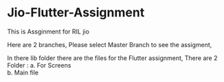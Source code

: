 # Jio-Flutter-Assignment
This is Assginment for RIL jio

Here are 2 branches, Please select Master Branch to see the assigment,

In there lib folder there are the files for the Flutter assignment,
There are 2 Folder : a. For Screens   
                     b.  Main file 

